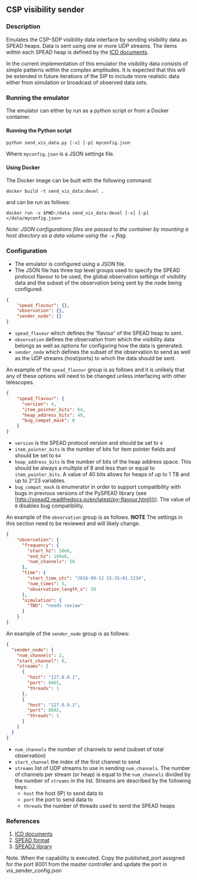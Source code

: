 ## CSP visibility sender  

### Description

Emulates the CSP-SDP visibility data interface by sending visibility 
data as SPEAD heaps. Data is sent using one or more UDP streams. The 
items within each SPEAD heap is defined by the 
[ICD documents](https://confluence.ska-sdp.org/pages/viewpage.action?pageId=145653762). 

In the current implementation of this emulator the visibility data
consists of simple patterns within the complex amplitudes. 
It is expected that this will be extended in future iterations of the
SIP to include more realistic data either from simulation or broadcast 
of observed data sets. 

### Running the emulator

The emulator can either by run as a python script or from a Docker container. 

#### Running the Python script
`python send_vis_data.py [-v] [-p] myconfig.json`

Where `myconfig.json` is a JSON settings file.

#### Using Docker
The Docker image can be built with the following command:

`docker build -t send_vis_data:devel .`

and can be run as follows:

`docker run -v $PWD:/data send_vis_data:devel [-v] [-p] </data/myconfig.json>`

*Note: JSON configurations files are passed to the container by mounting a host
directory as a data volume using the `-v` flag.*

### Configuration

- The emulator is configured using a JSON file.
- The JSON file has three top level groups used to specify the SPEAD protocol
flavour to be used, the global observation settings of visibility data and 
the subset of the observation being sent by the node being configured. 
```JSON
{
    "spead_flavour": {},
    "observation": {},
    "sender_node": {}
}
```
- `spead_flavour` which defines the 'flavour' of the SPEAD heap to sent.
- `observation` defines the observation from which the visibility data 
belongs as well as options for configuring how the data is generated.
- `sender_node` which defines the subset of the observation to send as well 
as the UDP streams (host/ports) to which the data should be sent.

An example of the `spead_flavour` group is as follows and it is unlikely
that any of these options will need to be changed unless interfacing 
with other telescopes. 
```JSON
{
    "spead_flavour": {
      "version": 4,
      "item_pointer_bits": 64,
      "heap_address_bits": 40,
      "bug_compat_mask": 0
    }
}
```
- `version` is the SPEAD protocol version and should be set to `4` 
- `item_pointer_bits` is the number of bits for item pointer fields and
should be set to `64`
- `heap_address_bits` is the number of bits of the heap address space.
 This should be always a multiple of 8 and less than or equal to 
 `item_pointer_bits`. A value of 40 bits allows for heaps of up to 1 TB 
 and up to 2^23 variables.
- `bug_compat_mask` is enumerator in order to support compatibility
 with bugs in previous versions of the PySPEAD library 
 (see [http://spead2.readthedocs.io/en/latest/py-flavour.html]()). The
  value of `0` disables bug compatibility.  


An example of the `observation` group is as follows. **NOTE** The settings 
in this section need to be reviewed and will likely change.
```JSON
{
    "observation": {
      "frequency": {
        "start_hz": 50e6,
        "end_hz": 100e6,
        "num_channels": 50
      },
      "time": {
        "start_time_utc": "2016-09-12 15:35:01.1234",
        "num_times": 5,
        "observation_length_s": 50
      },
      "simulation": {
        "TBD": "needs review"
      }
    }
}
```

An example of the `sender_node` group is as follows:
```JSON
{
  "sender_node": {
    "num_channels": 2,
    "start_channel": 0,
    "streams": [
      {
        "host": "127.0.0.1",
        "port": 8001,
        "threads": 1
      },
      {
        "host": "127.0.0.1",
        "port": 8002,
        "threads": 1
      }
    ]
  }
}
```
- `num_channels` the number of channels to send (subset of total observation)
- `start_channel` the index of the first channel to send
- `streams` list of UDP streams to use in sending `num_channels`. The number
of channels per stream (or heap) is equal to the `num_channels` divided by
the number of `streams` in the list. Streams are described by the following
keys:
  - `host` the host (IP) to send data to
  - `port` the port to send data to
  - `threads` the number of threads used to send the SPEAD heaps

### References
1. [ICD documents](https://confluence.ska-sdp.org/pages/viewpage.action?pageId=145653762)
2. [SPEAD format](https://casper.berkeley.edu/astrobaki/images/9/93/SPEADsignedRelease.pdf)
3. [SPEAD2 library](https://github.com/ska-sa/spead2)


Note. When the capability is executed. Copy the published_port assigned for the port 8001 from the master controller
      and update the port in vis_sender_config.json
